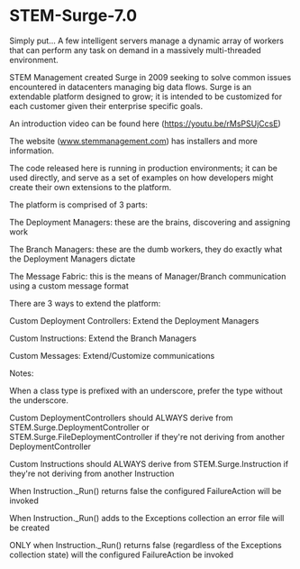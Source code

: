 # STEM-Surge-7.0

Simply put... A few intelligent servers manage a dynamic array of workers that can perform any task on demand in a massively multi-threaded environment.

STEM Management created Surge in 2009 seeking to solve common issues encountered in datacenters managing big data flows. Surge is an extendable platform designed to grow; it is intended to be customized for each customer given their enterprise specific goals.

An introduction video can be found here (https://youtu.be/rMsPSUjCcsE) 

The website (www.stemmanagement.com) has installers and more information.

The code released here is running in production environments; it can be used directly, and serve as a set of examples on how developers might create their own extensions to the platform.


The platform is comprised of 3 parts:

The Deployment Managers: these are the brains, discovering and assigning work

The Branch Managers: these are the dumb workers, they do exactly what the Deployment Managers dictate

The Message Fabric: this is the means of Manager/Branch communication using a custom message format


There are 3 ways to extend the platform:

Custom Deployment Controllers: Extend the Deployment Managers

Custom Instructions: Extend the Branch Managers

Custom Messages: Extend/Customize communications


Notes:

When a class type is prefixed with an underscore, prefer the type without the underscore.

Custom DeploymentControllers should ALWAYS derive from STEM.Surge.DeploymentController or STEM.Surge.FileDeploymentController if they're not deriving from another DeploymentController

Custom Instructions should ALWAYS derive from STEM.Surge.Instruction if they're not deriving from another Instruction

When Instruction._Run() returns false the configured FailureAction will be invoked

When Instruction._Run() adds to the Exceptions collection an error file will be created

  ONLY when Instruction._Run() returns false (regardless of the Exceptions collection state) will the configured FailureAction be invoked
